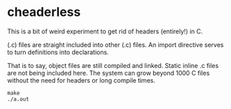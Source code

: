 # cheaderless

This is a bit of weird experiment to get rid of headers (entirely!) in C.

(.c) files are straight included into other (.c) files. An import
directive serves to turn definitions into declarations.

That is to say, object files are still compiled and linked. Static inline .c files are not being
included here. The system can grow beyond 1000 C files without the need for headers or long compile times.

```
make
./a.out
```
